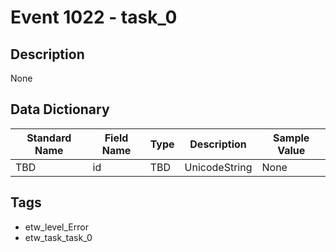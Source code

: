 # Event 1022 - task_0

## Description
None

## Data Dictionary
|Standard Name|Field Name|Type|Description|Sample Value|
|---|---|---|---|---|
|TBD|id|TBD|UnicodeString|None|None|

## Tags
* etw_level_Error
* etw_task_task_0